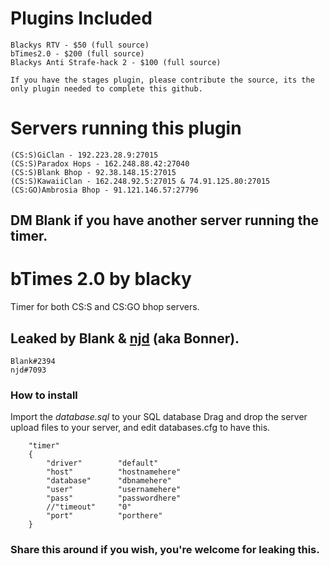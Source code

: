 # Plugins Included
```
Blackys RTV - $50 (full source)
bTimes2.0 - $200 (full source)
Blackys Anti Strafe-hack 2 - $100 (full source)
```
```
If you have the stages plugin, please contribute the source, its the only plugin needed to complete this github.
```

# Servers running this plugin
```
(CS:S)GiClan - 192.223.28.9:27015
(CS:S)Paradox Hops - 162.248.88.42:27040
(CS:S)Blank Bhop - 92.38.148.15:27015
(CS:S)KawaiiClan - 162.248.92.5:27015 & 74.91.125.80:27015
(CS:GO)Ambrosia Bhop - 91.121.146.57:27796
```
## DM Blank if you have another server running the timer.


# bTimes 2.0 by blacky
Timer for both CS:S and CS:GO bhop servers.
## Leaked by Blank & [njd](https://github.com/natejd) (aka Bonner).
```
Blank#2394
njd#7093
```

### How to install
Import the *database.sql* to your SQL database
Drag and drop the server upload files to your server, and edit databases.cfg to have this.
```
	"timer"
	{
		"driver"		"default"
		"host"			"hostnamehere"
		"database"		"dbnamehere"
		"user"			"usernamehere"
		"pass"			"passwordhere"
		//"timeout"		"0"
		"port"		   	"porthere"
	}
```

### Share this around if you wish, you're welcome for leaking this.

